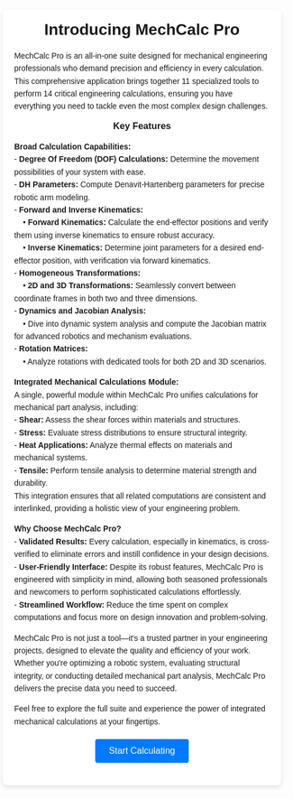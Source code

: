<!DOCTYPE html>
<html lang="en">
<head>
  <meta charset="UTF-8">
  <title>MechCalc Pro</title>
  <style>
    /* Ensure html and body take up full height */
    html, body {
      margin: 0;
      padding: 0;
      height: 100%;
      font-family: Arial, sans-serif;
    }

    /* Overall body background (used for the intro screen) */
    body {
      background: #f4f4f4;
      color: #333;
    }

    /* Container style shared by the intro screen */
    .container {
      width: 90%;
      max-width: 1200px;
      background: #fff;
      padding: 20px;
      margin: 20px auto;
      border-radius: 8px;
      box-shadow: 0 4px 8px rgba(0,0,0,0.1);
    }

    h1, h2, h3 {
      text-align: center;
      margin-top: 0;
    }

    p {
      line-height: 1.6;
    }

    /* Intro Screen Button */
    .btn {
      background-color: #007BFF;
      color: #fff;
      border: none;
      padding: 12px 24px;
      margin: 20px auto; /* Center the button */
      border-radius: 4px;
      font-size: 16px;
      cursor: pointer;
      transition: background 0.3s ease;
      display: block;
      width: fit-content;
    }
    .btn:hover {
      background-color: #0056b3;
    }

    /* ------------------------------
       SECOND SCREEN: Full Screen
       ------------------------------ */
    #calcPage {
      /* Make the second screen fill the entire browser window */
      position: fixed; /* or absolute, but fixed ensures it stays full screen */
      top: 0;
      left: 0;
      width: 100%;
      height: 100%;
      background: #fff;
      /* Hide it by default, then reveal when needed */
      display: none;
      overflow-y: auto; /* in case the content grows taller than the screen */
    }

    /* We can keep a container look inside the second screen
       if you want some padding or structure, but remove
       margin/box-shadow so it’s flush to the edges. */
    #calcPage .container {
      margin: 0;
      max-width: 100%;
      height: auto;
      border-radius: 0;
      box-shadow: none;
      padding: 20px; /* optional: keep some padding for content spacing */
    }

    .second-page-content {
      display: flex;
      flex-direction: row;
      gap: 20px;
      margin-top: 20px;
    }

    /* Sidebar styles */
    .sidebar {
      flex: 0 0 250px;
      background-color: #f8f9fa;
      border-right: 1px solid #ddd;
      padding: 10px;
      height: calc(100vh - 180px); /* adjust if needed for header/footer */
      overflow-y: auto;
    }

    .sidebar ul {
      list-style: none;
      padding: 0;
      margin: 0;
    }

    .sidebar li {
      padding: 10px;
      margin-bottom: 5px;
      cursor: pointer;
      border-radius: 4px;
      transition: background 0.3s ease;
    }
    .sidebar li:hover {
      background-color: #e2e6ea;
    }
    .sidebar li.active {
      background-color: #007BFF;
      color: #fff;
    }

    /* Main Content styles */
    .main-content {
      flex: 1;
      padding: 10px;
    }
    .main-content h2 {
      text-align: center;
      margin-top: 0;
    }

    /* Download buttons container */
    .download-buttons {
      display: flex;
      flex-wrap: wrap;
      gap: 10px;
      margin-top: 20px;
      justify-content: center;
    }
    .download-btn {
      background-color: #17a2b8;
      color: #fff;
      text-decoration: none;
      padding: 10px 15px;
      border-radius: 4px;
      transition: background 0.3s ease;
    }
    .download-btn:hover {
      background-color: #138496;
    }

    /* Return to Home button styles */
    .return-home {
      background-color: #dc3545;
      color: #fff;
      border: none;
      padding: 10px 20px;
      border-radius: 4px;
      font-size: 14px;
      cursor: pointer;
      transition: background 0.3s ease;
      margin: 20px auto 0 auto;
      display: block;
    }
    .return-home:hover {
      background-color: #c82333;
    }

    /* Hide container */
    .hidden {
      display: none;
    }
  </style>
</head>
<body>
  <!-- Intro Screen -->
  <div id="introScreen" class="container">
    <h1><strong>Introducing MechCalc Pro</strong></h1>
    <p>
      MechCalc Pro is an all-in-one suite designed for mechanical engineering professionals who demand precision and efficiency in every calculation. This comprehensive application brings together 11 specialized tools to perform 14 critical engineering calculations, ensuring you have everything you need to tackle even the most complex design challenges.
    </p>
    <h3><strong>Key Features</strong></h3>
    <p>
      <strong>Broad Calculation Capabilities:</strong><br>
      - <strong>Degree Of Freedom (DOF) Calculations:</strong> Determine the movement possibilities of your system with ease.<br>
      - <strong>DH Parameters:</strong> Compute Denavit-Hartenberg parameters for precise robotic arm modeling.<br>
      - <strong>Forward and Inverse Kinematics:</strong><br>
      &nbsp;&nbsp;&nbsp;&nbsp;• <strong>Forward Kinematics:</strong> Calculate the end-effector positions and verify them using inverse kinematics to ensure robust accuracy.<br>
      &nbsp;&nbsp;&nbsp;&nbsp;• <strong>Inverse Kinematics:</strong> Determine joint parameters for a desired end-effector position, with verification via forward kinematics.<br>
      - <strong>Homogeneous Transformations:</strong><br>
      &nbsp;&nbsp;&nbsp;&nbsp;• <strong>2D and 3D Transformations:</strong> Seamlessly convert between coordinate frames in both two and three dimensions.<br>
      - <strong>Dynamics and Jacobian Analysis:</strong><br>
      &nbsp;&nbsp;&nbsp;&nbsp;• Dive into dynamic system analysis and compute the Jacobian matrix for advanced robotics and mechanism evaluations.<br>
      - <strong>Rotation Matrices:</strong><br>
      &nbsp;&nbsp;&nbsp;&nbsp;• Analyze rotations with dedicated tools for both 2D and 3D scenarios.
    </p>
    <p>
      <strong>Integrated Mechanical Calculations Module:</strong><br>
      A single, powerful module within MechCalc Pro unifies calculations for mechanical part analysis, including:<br>
      - <strong>Shear:</strong> Assess the shear forces within materials and structures.<br>
      - <strong>Stress:</strong> Evaluate stress distributions to ensure structural integrity.<br>
      - <strong>Heat Applications:</strong> Analyze thermal effects on materials and mechanical systems.<br>
      - <strong>Tensile:</strong> Perform tensile analysis to determine material strength and durability.<br>
      This integration ensures that all related computations are consistent and interlinked, providing a holistic view of your engineering problem.
    </p>
    <p>
      <strong>Why Choose MechCalc Pro?</strong><br>
      - <strong>Validated Results:</strong> Every calculation, especially in kinematics, is cross-verified to eliminate errors and instill confidence in your design decisions.<br>
      - <strong>User-Friendly Interface:</strong> Despite its robust features, MechCalc Pro is engineered with simplicity in mind, allowing both seasoned professionals and newcomers to perform sophisticated calculations effortlessly.<br>
      - <strong>Streamlined Workflow:</strong> Reduce the time spent on complex computations and focus more on design innovation and problem-solving.
    </p>
    <p>
      MechCalc Pro is not just a tool—it's a trusted partner in your engineering projects, designed to elevate the quality and efficiency of your work. Whether you're optimizing a robotic system, evaluating structural integrity, or conducting detailed mechanical part analysis, MechCalc Pro delivers the precise data you need to succeed.
    </p>
    <p>
      Feel free to explore the full suite and experience the power of integrated mechanical calculations at your fingertips.
    </p>
    <button class="btn" onclick="startCalculating()">Start Calculating</button>
  </div>

  <!-- Second Screen: List of the calculations -->
  <div id="calcPage">
    <div class="container">
      <h1>List of the calculations</h1>
      <div class="second-page-content">
        <!-- Sidebar -->
        <div class="sidebar">
          <ul>
            <li onclick="selectCalculation(this, 'DH Parameters')">DH Parameters</li>
            <li onclick="selectCalculation(this, 'DOF - Degree Of Freedom')">DOF - Degree Of Freedom</li>
            <li onclick="selectCalculation(this, 'Dynamics')">Dynamics</li>
            <li onclick="selectCalculation(this, 'Forward Kinematics')">Forward Kinematics</li>
            <li onclick="selectCalculation(this, 'General Mechanical Calculations')">General Mechanical Calculations</li>
            <li onclick="selectCalculation(this, 'Homogenous transformation in 2d')">Homogenous transformation in 2d</li>
            <li onclick="selectCalculation(this, 'Homogenous transformation in 3d')">Homogenous transformation in 3d</li>
            <li onclick="selectCalculation(this, 'Inverse Kinematics')">Inverse Kinematics</li>
            <li onclick="selectCalculation(this, 'Jacobian')">Jacobian</li>
            <li onclick="selectCalculation(this, 'Rotation matrix in 2d')">Rotation matrix in 2d</li>
            <li onclick="selectCalculation(this, 'Rotation matrix in 3d')">Rotation matrix in 3d</li>
          </ul>
        </div>
        <!-- Main Content -->
        <div class="main-content">
          <h2 id="calcTitle">Select a Calculation</h2>
          <div id="calcInputs">
            <p>Please select a calculation from the sidebar.</p>
          </div>
        </div>
      </div>
      <button class="return-home" onclick="returnHome()">Return to Home</button>
    </div>
  </div>

  <script>
    // Mapping each calculation to its specific download links.
    const downloadLinks = {
      "DH Parameters": {
        windows: "https://github.com/Maddy-2004/mechcalcpro/releases/download/V1.0/DH.Para.exe",
        android: "https://github.com/Maddy-2004/mechcalcpro/releases/download/V1.0/DH.Para.apk"
      },
      "DOF - Degree Of Freedom": {
        windows: "https://github.com/Maddy-2004/mechcalcpro/releases/download/V1.0/DOF.exe",
        android: "https://github.com/Maddy-2004/mechcalcpro/releases/download/V1.0/DOF.apk"
      },
      "Dynamics": {
        windows: "https://github.com/Maddy-2004/Mech-App/releases/download/v1.0/Dynamics.exe",
        android: "https://github.com/Maddy-2004/Mech-App/releases/download/v1.0/Dynamics.apk"
      },
      "Forward Kinematics": {
        windows: "https://github.com/Maddy-2004/Mech-App/releases/download/v1.0/Forward.Kinematics.exe",
        android: "https://github.com/Maddy-2004/Mech-App/releases/download/v1.0/Forward.Kinematics.apk"
      },
      "General Mechanical Calculations": {
        windows: "https://github.com/Maddy-2004/Mech-App/releases/download/v1.0/General.Mech.Calculations.exe",
        android: "https://github.com/Maddy-2004/Mech-App/releases/download/v1.0/General.Mech.Calculations.apk"
      },
      "Homogenous transformation in 2d": {
        windows: "https://github.com/Maddy-2004/Mech-App/releases/download/v1.0/Homo_2d.exe",
        android: "https://github.com/Maddy-2004/Mech-App/releases/download/v1.0/Homo_2d.apk"
      },
      "Homogenous transformation in 3d": {
        windows: "https://github.com/Maddy-2004/Mech-App/releases/download/v1.0/Homo_3d.exe",
        android: "https://github.com/Maddy-2004/Mech-App/releases/download/v1.0/Homo_3d.apk"
      },
      "Inverse Kinematics": {
        windows: "https://github.com/Maddy-2004/Mech-App/releases/download/v1.0/Inverse.Kinematics.exe",
        android: "https://github.com/Maddy-2004/Mech-App/releases/download/v1.0/Inverse.Kinematics.apk"
      },
      "Jacobian": {
        windows: "https://github.com/Maddy-2004/Mech-App/releases/download/v1.0/Jacobian.exe",
        android: "https://github.com/Maddy-2004/Mech-App/releases/download/v1.0/Jacobian.apk"
      },
      "Rotation matrix in 2d": {
        windows: "https://github.com/Maddy-2004/Mech-App/releases/download/v1.0/Rotation.matrix.in.2d.exe",
        android: "https://github.com/Maddy-2004/Mech-App/releases/download/v1.0/Rotation.matrix.in.2d.apk"
      },
      "Rotation matrix in 3d": {
        windows: "https://github.com/Maddy-2004/Mech-App/releases/download/v1.0/Rotation.matrix.in.3d.exe",
        android: "https://github.com/Maddy-2004/Mech-App/releases/download/v1.0/Rotation.matrix.in.3d.apk"
      }
    };

    function startCalculating() {
      // Hide the intro screen container
      document.getElementById('introScreen').style.display = 'none';
      // Show the calcPage (full screen)
      document.getElementById('calcPage').style.display = 'block';
    }
    
    // Function to handle selection of a calculation from the sidebar
    function selectCalculation(element, title) {
      // Remove active class from all sidebar items
      var items = document.querySelectorAll('.sidebar li');
      items.forEach(function(item) {
        item.classList.remove('active');
      });
      // Add active class to the clicked item
      element.classList.add('active');
      // Update the heading in the main content
      document.getElementById('calcTitle').innerText = title;
      
      // Retrieve the download links for the selected calculation
      const links = downloadLinks[title];
      let downloadHTML = '';
      if (links) {
        downloadHTML = '<div class="download-buttons">' +
                         '<a href="' + links.windows + '" target="_blank" class="download-btn">Download for Windows</a>' +
                         '<a href="' + links.android + '" target="_blank" class="download-btn">Download for Android</a>' +
                       '</div>';
      } else {
        downloadHTML = '<p>No downloads available for this calculation.</p>';
      }
      
      // Update the input fields placeholder and add download buttons
      document.getElementById('calcInputs').innerHTML = 
        '<p>Input fields for ' + title + ' go here.</p>' + downloadHTML;
    }
    
    // Function to return to the intro (home) page
    function returnHome() {
      location.reload();
    }
  </script>
</body>
</html>
